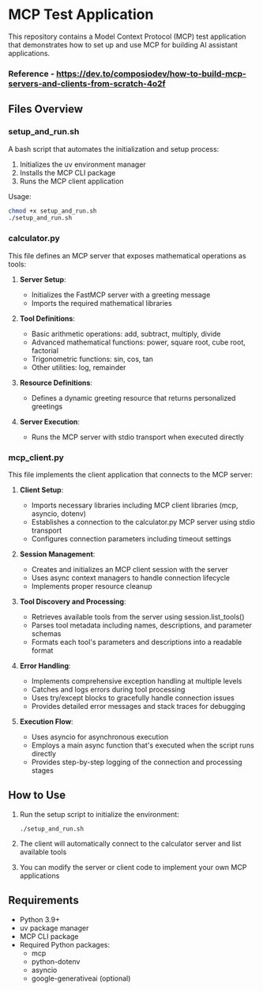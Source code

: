 # MCP Test Application

This repository contains a Model Context Protocol (MCP) test application that demonstrates how to set up and use MCP for building AI assistant applications.

### Reference - https://dev.to/composiodev/how-to-build-mcp-servers-and-clients-from-scratch-4o2f


## Files Overview

### setup_and_run.sh

A bash script that automates the initialization and setup process:
1. Initializes the uv environment manager
2. Installs the MCP CLI package
3. Runs the MCP client application

Usage:
```bash
chmod +x setup_and_run.sh
./setup_and_run.sh
```

### calculator.py

This file defines an MCP server that exposes mathematical operations as tools:

1. **Server Setup**: 
   - Initializes the FastMCP server with a greeting message
   - Imports the required mathematical libraries

2. **Tool Definitions**:
   - Basic arithmetic operations: add, subtract, multiply, divide
   - Advanced mathematical functions: power, square root, cube root, factorial
   - Trigonometric functions: sin, cos, tan
   - Other utilities: log, remainder

3. **Resource Definitions**:
   - Defines a dynamic greeting resource that returns personalized greetings

4. **Server Execution**:
   - Runs the MCP server with stdio transport when executed directly

### mcp_client.py

This file implements the client application that connects to the MCP server:

1. **Client Setup**:
   - Imports necessary libraries including MCP client libraries (mcp, asyncio, dotenv)
   - Establishes a connection to the calculator.py MCP server using stdio transport
   - Configures connection parameters including timeout settings

2. **Session Management**:
   - Creates and initializes an MCP client session with the server
   - Uses async context managers to handle connection lifecycle
   - Implements proper resource cleanup

3. **Tool Discovery and Processing**:
   - Retrieves available tools from the server using session.list_tools()
   - Parses tool metadata including names, descriptions, and parameter schemas
   - Formats each tool's parameters and descriptions into a readable format

4. **Error Handling**:
   - Implements comprehensive exception handling at multiple levels
   - Catches and logs errors during tool processing
   - Uses try/except blocks to gracefully handle connection issues
   - Provides detailed error messages and stack traces for debugging

5. **Execution Flow**:
   - Uses asyncio for asynchronous execution
   - Employs a main async function that's executed when the script runs directly
   - Provides step-by-step logging of the connection and processing stages

## How to Use

1. Run the setup script to initialize the environment:
   ```
   ./setup_and_run.sh
   ```

2. The client will automatically connect to the calculator server and list available tools

3. You can modify the server or client code to implement your own MCP applications

## Requirements

- Python 3.9+
- uv package manager
- MCP CLI package
- Required Python packages:
  - mcp
  - python-dotenv
  - asyncio
  - google-generativeai (optional)
